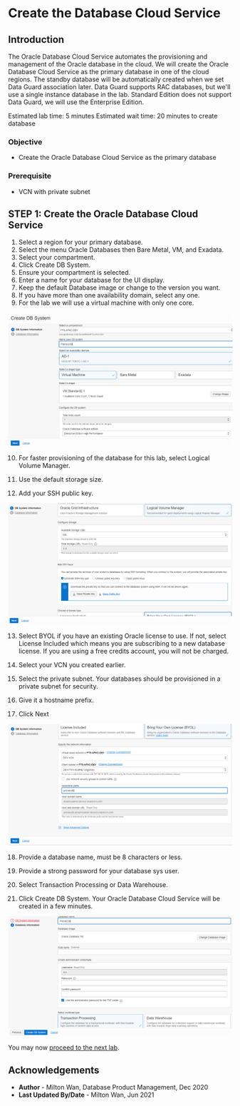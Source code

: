 # Create the Database Cloud Service

## Introduction
The Oracle Database Cloud Service automates the provisioning and management of the Oracle database in the cloud.  We will create the Oracle Database Cloud Service as the primary database in one of the cloud regions.  The standby database will be automatically created when we set Data Guard association later.  Data Guard supports RAC databases, but we'll use a single instance database in the lab.  Standard Edition does not support Data Guard, we will use the Enterprise Edition.

Estimated lab time:  5 minutes
Estimated wait time: 20 minutes to create database

### Objective
- Create the Oracle Database Cloud Service as the primary database

### Prerequisite
- VCN with private subnet


## **STEP 1:** Create the Oracle Database Cloud Service
1. Select a region for your primary database.
2. Select the menu Oracle Databases then Bare Metal, VM, and Exadata.
3. Select your compartment.
4. Click Create DB System.
5. Ensure your compartment is selected.
6. Enter a name for your database for the UI display.
7. Keep the default Database image or change to the version you want.  
8. If you have more than one availability domain, select any one.
9. For the lab we will use a virtual machine with only one core.  

  ![image-20210121184635385](./images/image-20210121184635385.png)

10. For faster provisioning of the database for this lab, select Logical Volume Manager.

11. Use the default storage size.

12. Add your SSH public key.

  ![image-20210121184848646](./images/image-20210121184848646.png)

13. Select BYOL if you have an existing Oracle license to use.   If not, select License Included which means you are subscribing to a new database license.  If you are using a free credits account, you will not be charged.

14. Select your VCN you created earlier.

15. Select the private subnet.  Your databases should be provisioned in a private subnet for security.

16. Give it a hostname prefix.

17. Click Next

  ![image-20210121185143404](./images/image-20210121185143404.png)

18. Provide a database name, must be 8 characters or less.

19. Provide a strong password for your database sys user.

20. Select Transaction Processing or Data Warehouse.

21. Click Create DB System.  Your Oracle Database Cloud Service will be created in a few minutes.


  ![image-20210121185604333](./images/image-20210121185604333.png)

You may now [proceed to the next lab](#next).

## Acknowledgements
* **Author** - Milton Wan, Database Product Management, Dec 2020
* **Last Updated By/Date** - Milton Wan, Jun 2021
